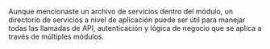 Aunque mencionaste un archivo de servicios dentro del módulo, un directorio de servicios a nivel de aplicación puede ser útil para manejar todas las llamadas de API, autenticación y lógica de negocio que se aplica a través de múltiples módulos.
